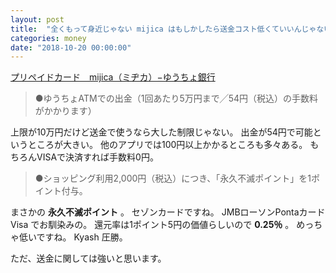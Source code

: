 ```yaml
---
layout: post
title:  "全くもって身近じゃない mijica はもしかしたら送金コスト低くていいんじゃない？"
categories: money
date: "2018-10-20 00:00:00"
---
```


[プリペイドカード　mijica（ミヂカ）−ゆうちょ銀行](https://www.jp-bank.japanpost.jp/kojin/card/mijica/kj_crd_mij_index.html)

> ●ゆうちょATMでの出金（1回あたり5万円まで╱54円（税込）の手数料がかかります）

上限が10万円だけど送金で使うなら大した制限じゃない。
出金が54円で可能というところが大きい。
他のアプリでは100円以上かかるところも多々ある。
もちろんVISAで決済すれば手数料0円。

> ●ショッピング利用2,000円（税込）につき、「永久不滅ポイント」を1ポイント付与。

まさかの **永久不滅ポイント** 。
セゾンカードですね。
JMBローソンPontaカードVisa でお馴染みの。
還元率は1ポイント5円の価値らしいので **0.25％** 。
めっちゃ低いですね。
Kyash 圧勝。


ただ、送金に関しては強いと思います。
